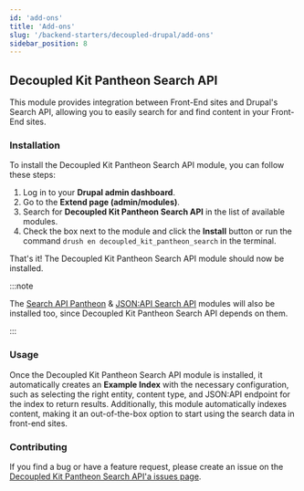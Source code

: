 ```yaml
---
id: 'add-ons'
title: 'Add-ons'
slug: '/backend-starters/decoupled-drupal/add-ons'
sidebar_position: 8
---
```


## Decoupled Kit Pantheon Search API

This module provides integration between Front-End sites and Drupal's Search
API, allowing you to easily search for and find content in your Front-End sites.

### Installation

To install the Decoupled Kit Pantheon Search API module, you can follow these
steps:

1. Log in to your **Drupal admin dashboard**.
1. Go to the **Extend page (admin/modules)**.
1. Search for **Decoupled Kit Pantheon Search API** in the list of available
   modules.
1. Check the box next to the module and click the **Install** button or run the
   command `drush en decoupled_kit_pantheon_search` in the terminal.

That's it! The Decoupled Kit Pantheon Search API module should now be installed.

:::note

The [Search API Pantheon](https://www.drupal.org/project/search_api_pantheon) &
[JSON:API Search API](https://www.drupal.org/project/jsonapi_search_api) modules
will also be installed too, since Decoupled Kit Pantheon Search API depends on
them.

:::

### Usage

Once the Decoupled Kit Pantheon Search API module is installed, it automatically
creates an **Example Index** with the necessary configuration, such as selecting
the right entity, content type, and JSON:API endpoint for the index to return
results. Additionally, this module automatically indexes content, making it an
out-of-the-box option to start using the search data in front-end sites.

### Contributing

If you find a bug or have a feature request, please create an issue on the
[Decoupled Kit Pantheon Search API'a issues page](https://www.drupal.org/project/issues/decoupled_kit_pantheon_search?categories=All).
